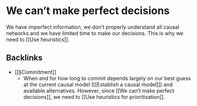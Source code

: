 # We can’t make perfect decisions
We have imperfect information, we don’t properly understand all causal networks and we have limited time to make our decisions. This is why we need to [[Use heuristics]].

## Backlinks
* [[§Commitment]]
	* When and for how long to commit depends largely on our best guess at the current causal model ([[Establish a causal model]]) and available alternatives. However, since [[We can’t make perfect decisions]], we need to [[Use heuristics for prioritisation]].

<!-- {BearID:FE806078-A5DD-4963-8F98-525A59090ADA-24213-000054233307C6E6} -->
